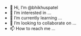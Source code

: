 - 👋 Hi, I’m @bhikhuspatel
- 👀 I’m interested in ...
- 🌱 I’m currently learning ...
- 💞️ I’m looking to collaborate on ...
- 📫 How to reach me ...

<!---
bhikhuspatel/bhikhuspatel is a ✨ special ✨ repository because its `README.md` (this file) appears on your GitHub profile.
You can click the Preview link to take a look at your changes.
--->

